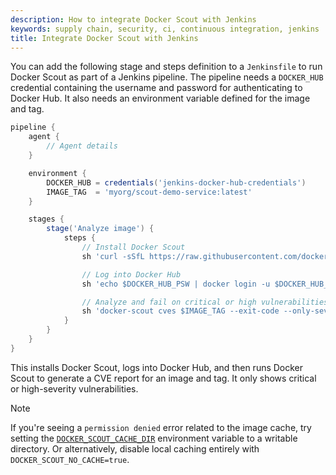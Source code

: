 ```yaml
---
description: How to integrate Docker Scout with Jenkins
keywords: supply chain, security, ci, continuous integration, jenkins
title: Integrate Docker Scout with Jenkins
---
```


You can add the following stage and steps definition to a `Jenkinsfile` to run
Docker Scout as part of a Jenkins pipeline. The pipeline needs a `DOCKER_HUB`
credential containing the username and password for authenticating to Docker
Hub. It also needs an environment variable defined for the image and tag.

```groovy
pipeline {
    agent {
        // Agent details
    }

    environment {
        DOCKER_HUB = credentials('jenkins-docker-hub-credentials')
        IMAGE_TAG  = 'myorg/scout-demo-service:latest'
    }

    stages {
        stage('Analyze image') {
            steps {
                // Install Docker Scout
                sh 'curl -sSfL https://raw.githubusercontent.com/docker/scout-cli/main/install.sh | sh -s -- -b /usr/local/bin'

                // Log into Docker Hub
                sh 'echo $DOCKER_HUB_PSW | docker login -u $DOCKER_HUB_USR --password-stdin'

                // Analyze and fail on critical or high vulnerabilities
                sh 'docker-scout cves $IMAGE_TAG --exit-code --only-severity critical,high'
            }
        }
    }
}
```

This installs Docker Scout, logs into Docker Hub, and then runs Docker Scout to
generate a CVE report for an image and tag. It only shows critical or
high-severity vulnerabilities.

> [!NOTE]
>
> If you're seeing a `permission denied` error related to the image cache, try
> setting the [`DOCKER_SCOUT_CACHE_DIR`](/scout/how-tos/configure-cli.md) environment
> variable to a writable directory. Or alternatively, disable local caching
> entirely with `DOCKER_SCOUT_NO_CACHE=true`.
